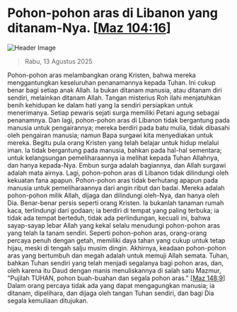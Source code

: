 
# Pohon-pohon aras di Libanon yang ditanam-Nya. [[Maz 104:16](http://alkitab.sabda.org/?Maz%20104:16)]

![Header Image](https://alkitab.app/slice/sunrise.jpg)

> Rabu, 13 Agustus 2025

Pohon-pohon aras melambangkan orang Kristen, bahwa mereka menggantungkan keseluruhan penanamannya kepada Tuhan. Ini cukup benar bagi setiap anak Allah. Ia bukan ditanam manusia, atau ditanam diri sendiri, melainkan ditanam Allah. Tangan misterius Roh ilahi menjatuhkan benih kehidupan ke dalam hati yang Ia sendiri persiapkan untuk menerimanya. Setiap pewaris sejati surga memiliki Petani agung sebagai penanamnya. Dan lagi, pohon-pohon aras di Libanon tidak bergantung pada manusia untuk pengairannya; mereka berdiri pada batu mulia, tidak dibasahi oleh pengairan manusia; namun Bapa surgawi kita menyediakan untuk mereka. Begitu pula orang Kristen yang telah belajar untuk hidup melalui iman. Ia tidak bergantung pada manusia, bahkan pada hal-hal sementara; untuk kelangsungan pemeliharaannya ia melihat kepada Tuhan Allahnya, dan hanya kepada-Nya. Embun surga adalah bagiannya, dan Allah surgawi adalah mata airnya. Lagi, pohon-pohon aras di Libanon tidak dilindungi oleh kekuatan fana apapun. Pohon-pohon aras tidak berhutang apapun pada manusia untuk pemeliharaannya dari angin ribut dan badai. Mereka adalah pohon-pohon milik Allah, dijaga dan dilindungi oleh-Nya, dan hanya oleh Dia. Benar-benar persis seperti orang Kristen. Ia bukanlah tanaman rumah kaca, terlindungi dari godaan; ia berdiri di tempat yang paling terbuka; ia tidak ada tempat berteduh, tidak ada perlindungan, kecuali ini, bahwa sayap-sayap lebar Allah yang kekal selalu menudungi pohon-pohon aras yang telah Ia tanam sendiri. Seperti pohon-pohon aras, orang-orang percaya penuh dengan getah, memiliki daya tahan yang cukup untuk tetap hijau, meski di tengah salju musim dingin. Akhirnya, keadaan pohon-pohon aras yang bertumbuh dan megah adalah untuk memuji Allah semata. Tuhan, bahkan Tuhan sendiri yang telah menjadi segalanya bagi pohon aras, dan, oleh karena itu Daud dengan manis menuliskannya di salah satu Mazmur, "Pujilah TUHAN, pohon buah-buahan dan segala pohon aras." [[Maz 148:9](http://alkitab.sabda.org/?Maz%20148:9)] Dalam orang percaya tidak ada yang dapat mengagungkan manusia; ia ditanam, dipelihara, dan dijaga oleh tangan Tuhan sendiri, dan bagi Dia segala kemuliaan ditujukan.
    